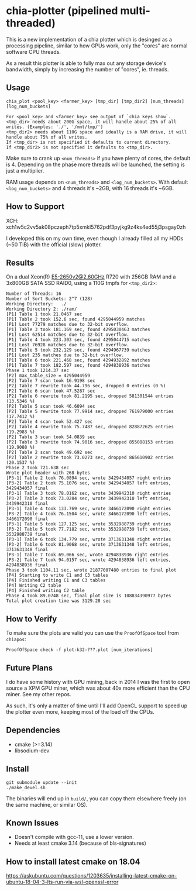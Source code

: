 # chia-plotter (pipelined multi-threaded)

This is a new implementation of a chia plotter which is desinged as a processing pipeline,
similar to how GPUs work, only the "cores" are normal software CPU threads.

As a result this plotter is able to fully max out any storage device's bandwidth,
simply by increasing the number of "cores", ie. threads.

## Usage

```
chia_plot <pool_key> <farmer_key> [tmp_dir] [tmp_dir2] [num_threads] [log_num_buckets]

For <pool_key> and <farmer_key> see output of `chia keys show`.
<tmp_dir> needs about 200G space, it will handle about 25% of all writes. (Examples: './', '/mnt/tmp/')
<tmp_dir2> needs about 110G space and ideally is a RAM drive, it will handle about 75% of all writes.
If <tmp_dir> is not specified it defaults to current directory.
If <tmp_dir2> is not specified it defaults to <tmp_dir>.
```

Make sure to crank up `<num_threads>` if you have plenty of cores, the default is 4.
Depending on the phase more threads will be launched, the setting is just a multiplier.

RAM usage depends on `<num_threads>` and `<log_num_buckets>`.
With default `<log_num_buckets>` and 4 threads it's ~2GB, with 16 threads it's ~6GB.

## How to Support

XCH: xch1w5c2vv5ak08pczeph7tp5xmkl5762pdf3pyjkg9z4ks4ed55j3psgay0zh

I developed this on my own time, even though I already filled all my HDDs (~50 TiB) with the official (slow) plotter.

## Results

On a dual Xeon(R) E5-2650v2@2.60GHz R720 with 256GB RAM and a 3x800GB SATA SSD RAID0, using a 110G tmpfs for `<tmp_dir2>`:

```
Number of Threads: 16
Number of Sort Buckets: 2^7 (128)
Working Directory:   ./
Working Directory 2: ./ram/
[P1] Table 1 took 21.0467 sec
[P1] Table 2 took 152.6 sec, found 4295044959 matches
[P1] Lost 77279 matches due to 32-bit overflow.
[P1] Table 3 took 181.169 sec, found 4295030463 matches
[P1] Lost 62514 matches due to 32-bit overflow.
[P1] Table 4 took 223.303 sec, found 4295044715 matches
[P1] Lost 76928 matches due to 32-bit overflow.
[P1] Table 5 took 232.129 sec, found 4294967739 matches
[P1] Lost 235 matches due to 32-bit overflow.
[P1] Table 6 took 221.468 sec, found 4294932892 matches
[P1] Table 7 took 182.597 sec, found 4294838936 matches
Phase 1 took 1214.37 sec
[P2] max_table_size = 4295044959
[P2] Table 7 scan took 16.9198 sec
[P2] Table 7 rewrite took 44.796 sec, dropped 0 entries (0 %)
[P2] Table 6 scan took 47.5287 sec
[P2] Table 6 rewrite took 81.2195 sec, dropped 581301544 entries (13.5346 %)
[P2] Table 5 scan took 46.6094 sec
[P2] Table 5 rewrite took 77.9914 sec, dropped 761979000 entries (17.7412 %)
[P2] Table 4 scan took 52.427 sec
[P2] Table 4 rewrite took 75.7487 sec, dropped 828872625 entries (19.2983 %)
[P2] Table 3 scan took 54.0839 sec
[P2] Table 3 rewrite took 74.9016 sec, dropped 855088153 entries (19.9088 %)
[P2] Table 2 scan took 49.692 sec
[P2] Table 2 rewrite took 73.0273 sec, dropped 865610902 entries (20.1537 %)
Phase 2 took 721.638 sec
Wrote plot header with 268 bytes
[P3-1] Table 2 took 76.0894 sec, wrote 3429434057 right entries
[P3-2] Table 2 took 75.1076 sec, wrote 3429434057 left entries, 3429434057 final
[P3-1] Table 3 took 78.0162 sec, wrote 3439942310 right entries
[P3-2] Table 3 took 73.0284 sec, wrote 3439942310 left entries, 3439942310 final
[P3-1] Table 4 took 133.769 sec, wrote 3466172090 right entries
[P3-2] Table 4 took 76.1504 sec, wrote 3466172090 left entries, 3466172090 final
[P3-1] Table 5 took 127.125 sec, wrote 3532988739 right entries
[P3-2] Table 5 took 77.7182 sec, wrote 3532988739 left entries, 3532988739 final
[P3-1] Table 6 took 134.779 sec, wrote 3713631348 right entries
[P3-2] Table 6 took 81.9068 sec, wrote 3713631348 left entries, 3713631348 final
[P3-1] Table 7 took 69.066 sec, wrote 4294838936 right entries
[P3-2] Table 7 took 94.0157 sec, wrote 4294838936 left entries, 4294838936 final
Phase 3 took 1104.11 sec, wrote 21877007480 entries to final plot
[P4] Starting to write C1 and C3 tables
[P4] Finished writing C1 and C3 tables
[P4] Writing C2 table
[P4] Finished writing C2 table
Phase 4 took 89.0748 sec, final plot size is 108834390977 bytes
Total plot creation time was 3129.28 sec
```

## How to Verify

To make sure the plots are valid you can use the `ProofOfSpace` tool from `chiapos`:

```
ProofOfSpace check -f plot-k32-???.plot [num_iterations]
```

## Future Plans

I do have some history with GPU mining, back in 2014 I was the first to open source a XPM GPU miner,
which was about 40x more efficient than the CPU miner. See my other repos.

As such, it's only a matter of time until I'll add OpenCL support to speed up the plotter even more,
keeping most of the load off the CPUs.

## Dependencies

- cmake (>=3.14)
- libsodium-dev

## Install

```
git submodule update --init
./make_devel.sh
```

The binaries will end up in `build/`, you can copy them elsewhere freely (on the same machine, or similar OS).

## Known Issues

- Doesn't compile with gcc-11, use a lower version.
- Needs at least cmake 3.14 (because of bls-signatures)

## How to install latest cmake on 18.04

https://askubuntu.com/questions/1203635/installing-latest-cmake-on-ubuntu-18-04-3-lts-run-via-wsl-openssl-error

